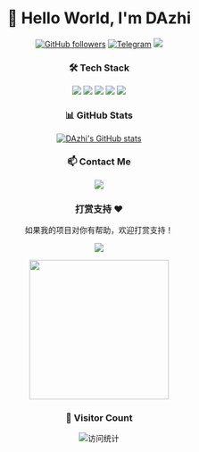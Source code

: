 <div align="center">

# 👋 Hello World, I'm DAzhi

<p>
  <a href="https://github.com/MR-DAzhi"><img src="https://img.shields.io/github/followers/MR-DAzhi?label=Followers&style=social" alt="GitHub followers"></a>
  <a href="https://t.me/dazhixiansheng"><img src="https://img.shields.io/badge/Telegram-大智先生-blue?style=flat&logo=telegram" alt="Telegram"></a>
  <img src="https://img.shields.io/badge/Focus-Network_Tools-blue" />
</p>

### 🛠️ Tech Stack

<p>
  <img src="https://img.shields.io/badge/-Python-3776AB?style=flat-square&logo=python&logoColor=white" />
  <img src="https://img.shields.io/badge/-Docker-2496ED?style=flat-square&logo=docker&logoColor=white" />
  <img src="https://img.shields.io/badge/-Flask-000000?style=flat-square&logo=flask&logoColor=white" />
  <img src="https://img.shields.io/badge/-Linux-FCC624?style=flat-square&logo=linux&logoColor=black" />
  <img src="https://img.shields.io/badge/-Vercel-000000?style=flat-square&logo=vercel&logoColor=white" />
</p>

### 📊 GitHub Stats

[![DAzhi's GitHub stats](https://github-readme-stats-git-masterrstaa-rickstaa.vercel.app/api?username=MR-DAzhi&show_icons=true&theme=default&bg_color=ffffff&hide_border=true)](https://github.com/MR-DAzhi)

### 📫 Contact Me

<p>
  <a href="https://t.me/dazhixiansheng">
    <img src="https://img.shields.io/badge/-Telegram-26A5E4?style=for-the-badge&logo=telegram&logoColor=white" />
  </a>
</p>

<h3>打赏支持 ❤️</h3>

<p>如果我的项目对你有帮助，欢迎打赏支持！</p>

<p>
  <a href="https://paypal.me/dazhixiansheng">
    <img src="https://img.shields.io/badge/-PayPal-00457C?style=for-the-badge&logo=paypal&logoColor=white" />
  </a>
</p>

<p align="center">
<img src="https://github.4240333.xyz/https://raw.githubusercontent.com/MR-DAzhi/MR-DAzhi/main/pictures/IMG_0769.jpeg" width="250"/>
</p>

### 🌈 Visitor Count

<img src="https://profile-counter.glitch.me/MR-DAzhi/count.svg" alt="访问统计" />

</div>
